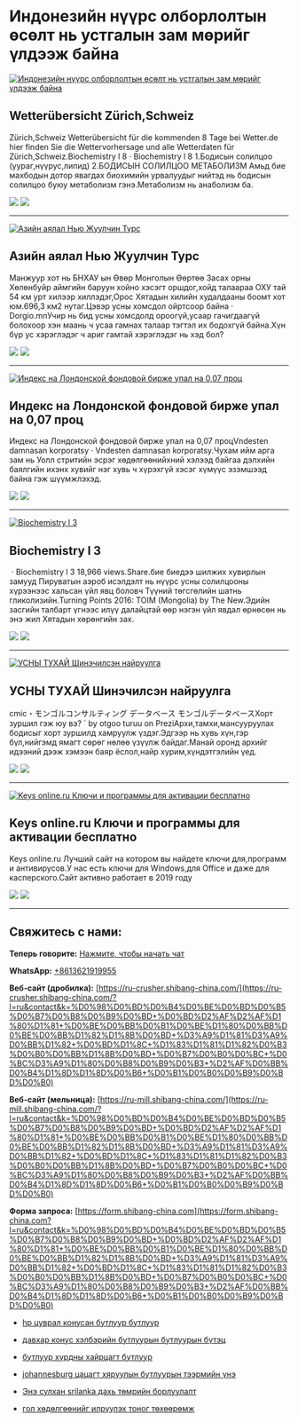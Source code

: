 # Индонезийн нүүрс олборлолтын өсөлт нь устгалын зам мөрийг үлдээж байна

<a href="https://swt.shibang-china.com/?l=ru&img&k=%D0%98%D0%BD%D0%B4%D0%BE%D0%BD%D0%B5%D0%B7%D0%B8%D0%B9%D0%BD+%D0%BD%D2%AF%D2%AF%D1%80%D1%81+%D0%BE%D0%BB%D0%B1%D0%BE%D1%80%D0%BB%D0%BE%D0%BB%D1%82%D1%8B%D0%BD+%D3%A9%D1%81%D3%A9%D0%BB%D1%82+%D0%BD%D1%8C+%D1%83%D1%81%D1%82%D0%B3%D0%B0%D0%BB%D1%8B%D0%BD+%D0%B7%D0%B0%D0%BC+%D0%BC%D3%A9%D1%80%D0%B8%D0%B9%D0%B3+%D2%AF%D0%BB%D0%B4%D1%8D%D1%8D%D0%B6+%D0%B1%D0%B0%D0%B9%D0%BD%D0%B0" target="_blank">![Индонезийн нүүрс олборлолтын өсөлт нь устгалын зам мөрийг үлдээж байна](http://static.shibang-china.com/all-800x300/26.jpg)</a>

## Wetter&#252;bersicht Z&#252;rich,Schweiz
Z&#252;rich,Schweiz Wetter&#252;bersicht f&#252;r die kommenden 8 Tage bei Wetter.de hier finden Sie die Wettervorhersage und alle Wetterdaten f&#252;r Z&#252;rich,Schweiz.Biochemistry l 8&nbsp;&#0183;&#32;Biochemistry l 8 1.Бодисын солилцоо (уураг,нүүрус,липид) 2.БОДИСЫН СОЛИЛЦОО МЕТАБОЛИЗМ Амьд бие махбодын дотор явагдах биохимийн урвалуудыг нийтэд нь бодисын солилцоо буюу метаболизм гэнэ.Метаболизм нь анаболизм ба.


<a href="https://whatsapp.shibangsoft.com/WhatsApp.php" target="_blank" title="WhatsApp">![](http://static.shibang-china.com/icon/whatsapp.png)</a> <a href="https://swt.shibang-china.com/?l=ru&icon&k=%D0%98%D0%BD%D0%B4%D0%BE%D0%BD%D0%B5%D0%B7%D0%B8%D0%B9%D0%BD+%D0%BD%D2%AF%D2%AF%D1%80%D1%81+%D0%BE%D0%BB%D0%B1%D0%BE%D1%80%D0%BB%D0%BE%D0%BB%D1%82%D1%8B%D0%BD+%D3%A9%D1%81%D3%A9%D0%BB%D1%82+%D0%BD%D1%8C+%D1%83%D1%81%D1%82%D0%B3%D0%B0%D0%BB%D1%8B%D0%BD+%D0%B7%D0%B0%D0%BC+%D0%BC%D3%A9%D1%80%D0%B8%D0%B9%D0%B3+%D2%AF%D0%BB%D0%B4%D1%8D%D1%8D%D0%B6+%D0%B1%D0%B0%D0%B9%D0%BD%D0%B0" target="_blank">![](http://static.shibang-china.com/icon/chat-ru.png)</a>

---

<a href="https://swt.shibang-china.com/?l=ru&img&k=%D0%98%D0%BD%D0%B4%D0%BE%D0%BD%D0%B5%D0%B7%D0%B8%D0%B9%D0%BD+%D0%BD%D2%AF%D2%AF%D1%80%D1%81+%D0%BE%D0%BB%D0%B1%D0%BE%D1%80%D0%BB%D0%BE%D0%BB%D1%82%D1%8B%D0%BD+%D3%A9%D1%81%D3%A9%D0%BB%D1%82+%D0%BD%D1%8C+%D1%83%D1%81%D1%82%D0%B3%D0%B0%D0%BB%D1%8B%D0%BD+%D0%B7%D0%B0%D0%BC+%D0%BC%D3%A9%D1%80%D0%B8%D0%B9%D0%B3+%D2%AF%D0%BB%D0%B4%D1%8D%D1%8D%D0%B6+%D0%B1%D0%B0%D0%B9%D0%BD%D0%B0" target="_blank">![Азийн аялал Нью Жуулчин Турс](http://static.shibang-china.com/all-800x300/690.jpg)</a>

## Азийн аялал Нью Жуулчин Турс
Манжуур хот нь БНХАУ ын Өвөр Монголын Өөртөө Засах орны Хөлөнбуйр аймгийн баруун хойно хэсэгт оршдог,хойд талаараа ОХУ тай 54 км урт хилээр хиллэдэг,Орос Хятадын хилийн худалдааны боомт хот юм.696,3 км2 нутаг.Цэвэр усны хомсдол ойртсоор байна &#183; Dorgio.mnУчир нь бид усны хомсдолд ороогүй,усаар гачигдаагүй болохоор хэн маань ч усаа гамнах талаар тэгтэл их бодохгүй байна.Хүн бүр ус хэрэглэдэг ч ариг гамтай хэрэглэдэг нь хэд бол?


<a href="https://whatsapp.shibangsoft.com/WhatsApp.php" target="_blank" title="WhatsApp">![](http://static.shibang-china.com/icon/whatsapp.png)</a> <a href="https://swt.shibang-china.com/?l=ru&icon&k=%D0%98%D0%BD%D0%B4%D0%BE%D0%BD%D0%B5%D0%B7%D0%B8%D0%B9%D0%BD+%D0%BD%D2%AF%D2%AF%D1%80%D1%81+%D0%BE%D0%BB%D0%B1%D0%BE%D1%80%D0%BB%D0%BE%D0%BB%D1%82%D1%8B%D0%BD+%D3%A9%D1%81%D3%A9%D0%BB%D1%82+%D0%BD%D1%8C+%D1%83%D1%81%D1%82%D0%B3%D0%B0%D0%BB%D1%8B%D0%BD+%D0%B7%D0%B0%D0%BC+%D0%BC%D3%A9%D1%80%D0%B8%D0%B9%D0%B3+%D2%AF%D0%BB%D0%B4%D1%8D%D1%8D%D0%B6+%D0%B1%D0%B0%D0%B9%D0%BD%D0%B0" target="_blank">![](http://static.shibang-china.com/icon/chat-ru.png)</a>

---

<a href="https://swt.shibang-china.com/?l=ru&img&k=%D0%98%D0%BD%D0%B4%D0%BE%D0%BD%D0%B5%D0%B7%D0%B8%D0%B9%D0%BD+%D0%BD%D2%AF%D2%AF%D1%80%D1%81+%D0%BE%D0%BB%D0%B1%D0%BE%D1%80%D0%BB%D0%BE%D0%BB%D1%82%D1%8B%D0%BD+%D3%A9%D1%81%D3%A9%D0%BB%D1%82+%D0%BD%D1%8C+%D1%83%D1%81%D1%82%D0%B3%D0%B0%D0%BB%D1%8B%D0%BD+%D0%B7%D0%B0%D0%BC+%D0%BC%D3%A9%D1%80%D0%B8%D0%B9%D0%B3+%D2%AF%D0%BB%D0%B4%D1%8D%D1%8D%D0%B6+%D0%B1%D0%B0%D0%B9%D0%BD%D0%B0" target="_blank">![Индекс на Лондонской фондовой бирже упал на 0,07 проц](http://static.shibang-china.com/all-800x300/243.jpg)</a>

## Индекс на Лондонской фондовой бирже упал на 0,07 проц
Индекс на Лондонской фондовой бирже упал на 0,07 процVndesten damnasan korporatsy&nbsp;&#0183;&#32;Vndesten damnasan korporatsy.Чухам ийм арга зам нь Уолл стритийн эсрэг хөдөлгөөнийхний хэлээд байгаа дэлхийн баялгийн ихэнх хувийг нэг хувь ч хүрэхгүй хэсэг хүмүүс эзэмшээд байна гэж шүүмжлэхэд.


<a href="https://whatsapp.shibangsoft.com/WhatsApp.php" target="_blank" title="WhatsApp">![](http://static.shibang-china.com/icon/whatsapp.png)</a> <a href="https://swt.shibang-china.com/?l=ru&icon&k=%D0%98%D0%BD%D0%B4%D0%BE%D0%BD%D0%B5%D0%B7%D0%B8%D0%B9%D0%BD+%D0%BD%D2%AF%D2%AF%D1%80%D1%81+%D0%BE%D0%BB%D0%B1%D0%BE%D1%80%D0%BB%D0%BE%D0%BB%D1%82%D1%8B%D0%BD+%D3%A9%D1%81%D3%A9%D0%BB%D1%82+%D0%BD%D1%8C+%D1%83%D1%81%D1%82%D0%B3%D0%B0%D0%BB%D1%8B%D0%BD+%D0%B7%D0%B0%D0%BC+%D0%BC%D3%A9%D1%80%D0%B8%D0%B9%D0%B3+%D2%AF%D0%BB%D0%B4%D1%8D%D1%8D%D0%B6+%D0%B1%D0%B0%D0%B9%D0%BD%D0%B0" target="_blank">![](http://static.shibang-china.com/icon/chat-ru.png)</a>

---

<a href="https://swt.shibang-china.com/?l=ru&img&k=%D0%98%D0%BD%D0%B4%D0%BE%D0%BD%D0%B5%D0%B7%D0%B8%D0%B9%D0%BD+%D0%BD%D2%AF%D2%AF%D1%80%D1%81+%D0%BE%D0%BB%D0%B1%D0%BE%D1%80%D0%BB%D0%BE%D0%BB%D1%82%D1%8B%D0%BD+%D3%A9%D1%81%D3%A9%D0%BB%D1%82+%D0%BD%D1%8C+%D1%83%D1%81%D1%82%D0%B3%D0%B0%D0%BB%D1%8B%D0%BD+%D0%B7%D0%B0%D0%BC+%D0%BC%D3%A9%D1%80%D0%B8%D0%B9%D0%B3+%D2%AF%D0%BB%D0%B4%D1%8D%D1%8D%D0%B6+%D0%B1%D0%B0%D0%B9%D0%BD%D0%B0" target="_blank">![Biochemistry l 3](http://static.shibang-china.com/all-800x300/428.jpg)</a>

## Biochemistry l 3
&nbsp;&#0183;&#32;Biochemistry l 3 18,966 views.Share.бие биедээ шилжих хувирлын замууд Пируватын аэроб исэлдэлт нь нүүрс усны солилцооны хүрээнээс хальсан үйл явц боловч Түүний төгсгөлийн шатнь гликолизийн.Turning Points 2016: TOIM (Mongolia) by The New.Эдийн засгийн талбарт үгнээс илүү далайцтай өөр нэгэн үйл явдал өрнөсөн нь энэ жил Хятадын хөрөнгийн зах.


<a href="https://whatsapp.shibangsoft.com/WhatsApp.php" target="_blank" title="WhatsApp">![](http://static.shibang-china.com/icon/whatsapp.png)</a> <a href="https://swt.shibang-china.com/?l=ru&icon&k=%D0%98%D0%BD%D0%B4%D0%BE%D0%BD%D0%B5%D0%B7%D0%B8%D0%B9%D0%BD+%D0%BD%D2%AF%D2%AF%D1%80%D1%81+%D0%BE%D0%BB%D0%B1%D0%BE%D1%80%D0%BB%D0%BE%D0%BB%D1%82%D1%8B%D0%BD+%D3%A9%D1%81%D3%A9%D0%BB%D1%82+%D0%BD%D1%8C+%D1%83%D1%81%D1%82%D0%B3%D0%B0%D0%BB%D1%8B%D0%BD+%D0%B7%D0%B0%D0%BC+%D0%BC%D3%A9%D1%80%D0%B8%D0%B9%D0%B3+%D2%AF%D0%BB%D0%B4%D1%8D%D1%8D%D0%B6+%D0%B1%D0%B0%D0%B9%D0%BD%D0%B0" target="_blank">![](http://static.shibang-china.com/icon/chat-ru.png)</a>

---

<a href="https://swt.shibang-china.com/?l=ru&img&k=%D0%98%D0%BD%D0%B4%D0%BE%D0%BD%D0%B5%D0%B7%D0%B8%D0%B9%D0%BD+%D0%BD%D2%AF%D2%AF%D1%80%D1%81+%D0%BE%D0%BB%D0%B1%D0%BE%D1%80%D0%BB%D0%BE%D0%BB%D1%82%D1%8B%D0%BD+%D3%A9%D1%81%D3%A9%D0%BB%D1%82+%D0%BD%D1%8C+%D1%83%D1%81%D1%82%D0%B3%D0%B0%D0%BB%D1%8B%D0%BD+%D0%B7%D0%B0%D0%BC+%D0%BC%D3%A9%D1%80%D0%B8%D0%B9%D0%B3+%D2%AF%D0%BB%D0%B4%D1%8D%D1%8D%D0%B6+%D0%B1%D0%B0%D0%B9%D0%BD%D0%B0" target="_blank">![УСНЫ ТУХАЙ Шинэчилсэн найруулга](http://static.shibang-china.com/all-800x300/328.jpg)</a>

## УСНЫ ТУХАЙ Шинэчилсэн найруулга
cmic・モンゴルコンサルティング データベース モンゴルデータベースХорт зуршил гэж юу вэ? ` by otgoo turuu on PreziАрхи,тамхи,мансууруулах бодисыг хорт зуршилд хамруулж үздэг.Эдгээр нь хувь хүн,гэр бүл,нийгэмд ямагт сөрөг нөлөө үзүүлж байдаг.Манай оронд архийг идээний дээж хэмээн баяр ёслол,найр хурим,хүндэтгэлийн үед.


<a href="https://whatsapp.shibangsoft.com/WhatsApp.php" target="_blank" title="WhatsApp">![](http://static.shibang-china.com/icon/whatsapp.png)</a> <a href="https://swt.shibang-china.com/?l=ru&icon&k=%D0%98%D0%BD%D0%B4%D0%BE%D0%BD%D0%B5%D0%B7%D0%B8%D0%B9%D0%BD+%D0%BD%D2%AF%D2%AF%D1%80%D1%81+%D0%BE%D0%BB%D0%B1%D0%BE%D1%80%D0%BB%D0%BE%D0%BB%D1%82%D1%8B%D0%BD+%D3%A9%D1%81%D3%A9%D0%BB%D1%82+%D0%BD%D1%8C+%D1%83%D1%81%D1%82%D0%B3%D0%B0%D0%BB%D1%8B%D0%BD+%D0%B7%D0%B0%D0%BC+%D0%BC%D3%A9%D1%80%D0%B8%D0%B9%D0%B3+%D2%AF%D0%BB%D0%B4%D1%8D%D1%8D%D0%B6+%D0%B1%D0%B0%D0%B9%D0%BD%D0%B0" target="_blank">![](http://static.shibang-china.com/icon/chat-ru.png)</a>

---

<a href="https://swt.shibang-china.com/?l=ru&img&k=%D0%98%D0%BD%D0%B4%D0%BE%D0%BD%D0%B5%D0%B7%D0%B8%D0%B9%D0%BD+%D0%BD%D2%AF%D2%AF%D1%80%D1%81+%D0%BE%D0%BB%D0%B1%D0%BE%D1%80%D0%BB%D0%BE%D0%BB%D1%82%D1%8B%D0%BD+%D3%A9%D1%81%D3%A9%D0%BB%D1%82+%D0%BD%D1%8C+%D1%83%D1%81%D1%82%D0%B3%D0%B0%D0%BB%D1%8B%D0%BD+%D0%B7%D0%B0%D0%BC+%D0%BC%D3%A9%D1%80%D0%B8%D0%B9%D0%B3+%D2%AF%D0%BB%D0%B4%D1%8D%D1%8D%D0%B6+%D0%B1%D0%B0%D0%B9%D0%BD%D0%B0" target="_blank">![Keys online.ru Ключи и программы для активации бесплатно](http://static.shibang-china.com/all-800x300/598.jpg)</a>

## Keys online.ru Ключи и программы для активации бесплатно
Keys online.ru Лучший сайт на котором вы найдете ключи для,программ и антивирусов.У нас есть ключи для Windows,для Office и даже для касперского.Сайт активно работает в 2019 году

<a href="https://whatsapp.shibangsoft.com/WhatsApp.php" target="_blank" title="WhatsApp">![](http://static.shibang-china.com/icon/whatsapp.png)</a> <a href="https://swt.shibang-china.com/?l=ru&icon&k=%D0%98%D0%BD%D0%B4%D0%BE%D0%BD%D0%B5%D0%B7%D0%B8%D0%B9%D0%BD+%D0%BD%D2%AF%D2%AF%D1%80%D1%81+%D0%BE%D0%BB%D0%B1%D0%BE%D1%80%D0%BB%D0%BE%D0%BB%D1%82%D1%8B%D0%BD+%D3%A9%D1%81%D3%A9%D0%BB%D1%82+%D0%BD%D1%8C+%D1%83%D1%81%D1%82%D0%B3%D0%B0%D0%BB%D1%8B%D0%BD+%D0%B7%D0%B0%D0%BC+%D0%BC%D3%A9%D1%80%D0%B8%D0%B9%D0%B3+%D2%AF%D0%BB%D0%B4%D1%8D%D1%8D%D0%B6+%D0%B1%D0%B0%D0%B9%D0%BD%D0%B0" target="_blank">![](http://static.shibang-china.com/icon/chat-ru.png)</a>

---
## Свяжитесь с нами:

**Теперь говорите:** [Нажмите, чтобы начать чат](https://swt.shibang-china.com?l=ru&contact&k=%D0%98%D0%BD%D0%B4%D0%BE%D0%BD%D0%B5%D0%B7%D0%B8%D0%B9%D0%BD+%D0%BD%D2%AF%D2%AF%D1%80%D1%81+%D0%BE%D0%BB%D0%B1%D0%BE%D1%80%D0%BB%D0%BE%D0%BB%D1%82%D1%8B%D0%BD+%D3%A9%D1%81%D3%A9%D0%BB%D1%82+%D0%BD%D1%8C+%D1%83%D1%81%D1%82%D0%B3%D0%B0%D0%BB%D1%8B%D0%BD+%D0%B7%D0%B0%D0%BC+%D0%BC%D3%A9%D1%80%D0%B8%D0%B9%D0%B3+%D2%AF%D0%BB%D0%B4%D1%8D%D1%8D%D0%B6+%D0%B1%D0%B0%D0%B9%D0%BD%D0%B0)

**WhatsApp:**  [+8613621919955](https://whatsapp.shibangsoft.com/WhatsApp.php)

**Веб-сайт (дробилка):** [https://ru-crusher.shibang-china.com/](https://ru-crusher.shibang-china.com/?l=ru&contact&k=%D0%98%D0%BD%D0%B4%D0%BE%D0%BD%D0%B5%D0%B7%D0%B8%D0%B9%D0%BD+%D0%BD%D2%AF%D2%AF%D1%80%D1%81+%D0%BE%D0%BB%D0%B1%D0%BE%D1%80%D0%BB%D0%BE%D0%BB%D1%82%D1%8B%D0%BD+%D3%A9%D1%81%D3%A9%D0%BB%D1%82+%D0%BD%D1%8C+%D1%83%D1%81%D1%82%D0%B3%D0%B0%D0%BB%D1%8B%D0%BD+%D0%B7%D0%B0%D0%BC+%D0%BC%D3%A9%D1%80%D0%B8%D0%B9%D0%B3+%D2%AF%D0%BB%D0%B4%D1%8D%D1%8D%D0%B6+%D0%B1%D0%B0%D0%B9%D0%BD%D0%B0)

**Веб-сайт (мельница):** [https://ru-mill.shibang-china.com/](https://ru-mill.shibang-china.com/?l=ru&contact&k=%D0%98%D0%BD%D0%B4%D0%BE%D0%BD%D0%B5%D0%B7%D0%B8%D0%B9%D0%BD+%D0%BD%D2%AF%D2%AF%D1%80%D1%81+%D0%BE%D0%BB%D0%B1%D0%BE%D1%80%D0%BB%D0%BE%D0%BB%D1%82%D1%8B%D0%BD+%D3%A9%D1%81%D3%A9%D0%BB%D1%82+%D0%BD%D1%8C+%D1%83%D1%81%D1%82%D0%B3%D0%B0%D0%BB%D1%8B%D0%BD+%D0%B7%D0%B0%D0%BC+%D0%BC%D3%A9%D1%80%D0%B8%D0%B9%D0%B3+%D2%AF%D0%BB%D0%B4%D1%8D%D1%8D%D0%B6+%D0%B1%D0%B0%D0%B9%D0%BD%D0%B0)

**Форма запроса:** [https://form.shibang-china.com](https://form.shibang-china.com?l=ru&contact&k=%D0%98%D0%BD%D0%B4%D0%BE%D0%BD%D0%B5%D0%B7%D0%B8%D0%B9%D0%BD+%D0%BD%D2%AF%D2%AF%D1%80%D1%81+%D0%BE%D0%BB%D0%B1%D0%BE%D1%80%D0%BB%D0%BE%D0%BB%D1%82%D1%8B%D0%BD+%D3%A9%D1%81%D3%A9%D0%BB%D1%82+%D0%BD%D1%8C+%D1%83%D1%81%D1%82%D0%B3%D0%B0%D0%BB%D1%8B%D0%BD+%D0%B7%D0%B0%D0%BC+%D0%BC%D3%A9%D1%80%D0%B8%D0%B9%D0%B3+%D2%AF%D0%BB%D0%B4%D1%8D%D1%8D%D0%B6+%D0%B1%D0%B0%D0%B9%D0%BD%D0%B0)

* [hp цуврал конусан бутлуур бутлуур](../129/hp%20%D1%86%D1%83%D0%B2%D1%80%D0%B0%D0%BB%20%D0%BA%D0%BE%D0%BD%D1%83%D1%81%D0%B0%D0%BD%20%D0%B1%D1%83%D1%82%D0%BB%D1%83%D1%83%D1%80%20%D0%B1%D1%83%D1%82%D0%BB%D1%83%D1%83%D1%80.md)

* [давхар конус хэлбэрийн бутлуурын бутлуурын бүтэц](../129/%D0%B4%D0%B0%D0%B2%D1%85%D0%B0%D1%80%20%D0%BA%D0%BE%D0%BD%D1%83%D1%81%20%D1%85%D1%8D%D0%BB%D0%B1%D1%8D%D1%80%D0%B8%D0%B9%D0%BD%20%D0%B1%D1%83%D1%82%D0%BB%D1%83%D1%83%D1%80%D1%8B%D0%BD%20%D0%B1%D1%83%D1%82%D0%BB%D1%83%D1%83%D1%80%D1%8B%D0%BD%20%D0%B1%D2%AF%D1%82%D1%8D%D1%86.md)

* [бутлуур хурдны хайрцагт бутлуур](../128/%D0%B1%D1%83%D1%82%D0%BB%D1%83%D1%83%D1%80%20%D1%85%D1%83%D1%80%D0%B4%D0%BD%D1%8B%20%D1%85%D0%B0%D0%B9%D1%80%D1%86%D0%B0%D0%B3%D1%82%20%D0%B1%D1%83%D1%82%D0%BB%D1%83%D1%83%D1%80.md)

* [johannesburg цацагт хяруулын бутлуурын тээрмийн үнэ](../130/johannesburg%20%D1%86%D0%B0%D1%86%D0%B0%D0%B3%D1%82%20%D1%85%D1%8F%D1%80%D1%83%D1%83%D0%BB%D1%8B%D0%BD%20%D0%B1%D1%83%D1%82%D0%BB%D1%83%D1%83%D1%80%D1%8B%D0%BD%20%D1%82%D1%8D%D1%8D%D1%80%D0%BC%D0%B8%D0%B9%D0%BD%20%D2%AF%D0%BD%D1%8D.md)

* [Энэ сулхан srilanka дахь төмрийн борлуулалт](../129/%D0%AD%D0%BD%D1%8D%20%D1%81%D1%83%D0%BB%D1%85%D0%B0%D0%BD%20srilanka%20%D0%B4%D0%B0%D1%85%D1%8C%20%D1%82%D3%A9%D0%BC%D1%80%D0%B8%D0%B9%D0%BD%20%D0%B1%D0%BE%D1%80%D0%BB%D1%83%D1%83%D0%BB%D0%B0%D0%BB%D1%82.md)

* [гол хөдөлгөөнийг илрүүлэх тоног төхөөрөмж](../127/%D0%B3%D0%BE%D0%BB%20%D1%85%D3%A9%D0%B4%D3%A9%D0%BB%D0%B3%D3%A9%D3%A9%D0%BD%D0%B8%D0%B9%D0%B3%20%D0%B8%D0%BB%D1%80%D2%AF%D2%AF%D0%BB%D1%8D%D1%85%20%D1%82%D0%BE%D0%BD%D0%BE%D0%B3%20%D1%82%D3%A9%D1%85%D3%A9%D3%A9%D1%80%D3%A9%D0%BC%D0%B6.md)